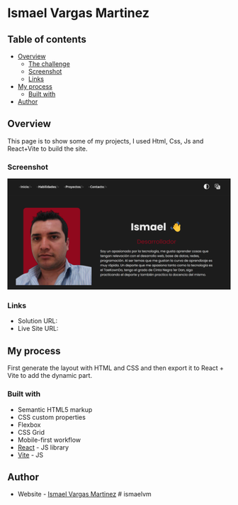 # Ismael Vargas Martinez

## Table of contents

- [Overview](#overview)
  - [The challenge](#the-challenge)
  - [Screenshot](#screenshot)
  - [Links](#links)
- [My process](#my-process)
  - [Built with](#built-with)
- [Author](#author)

## Overview
This page is to show some of my projects, I used Html, Css, Js and React+Vite to build the site.

### Screenshot

![](./src/assets/imgs/screen.png)

### Links

- Solution URL: []()
- Live Site URL: []()

## My process

First generate the layout with HTML and CSS and then export it to React + Vite to add the dynamic part.

### Built with

- Semantic HTML5 markup
- CSS custom properties
- Flexbox
- CSS Grid
- Mobile-first workflow
- [React](https://reactjs.org/) - JS library
- [Vite](https://vitejs.dev/) - JS

## Author

- Website - [Ismael Vargas Martinez](https://ivargasm.com)
#   i s m a e l v m 
 
 